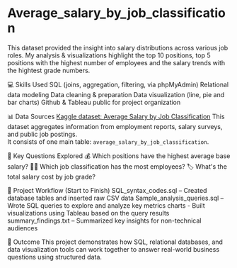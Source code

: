 # Average_salary_by_job_classification

This dataset provided the insight into salary distributions across various job roles. My analysis & visualizations highlight the top 10 positions, top 5 positions with the highest number of employees and the salary trends with the hightest grade numbers.

💻 Skills Used
SQL (joins, aggregation, filtering, via phpMyAdmin)
Relational data modeling
Data cleaning & preparation
Data visualization (line, pie and bar charts)
Github & Tableau public for project organization 

📊 Data Sources
[Kaggle dataset: Average Salary by Job Classification](https://www.kaggle.com/datasets/sonawanelalitsunil/average-salary-by-job-classification)
This dataset aggregates information from employment reports, salary surveys, and public job postings.  
It consists of one main table: `average_salary_by_job_classification`.

📌 Key Questions Explored
💰 Which positions have the highest average base salary?
🧑‍💼 Which job classification has the most employees?
🏷️ What's the total salary cost by job grade?

🧭 Project Workflow (Start to Finish)
SQL_syntax_codes.sql – Created database tables and inserted raw CSV data
Sample_analysis_queries.sql – Wrote SQL queries to explore and analyze key metrics
charts - Built visualizations using Tableau based on the query results
summary_findings.txt – Summarized key insights for non-technical audiences

📌 Outcome
This project demonstrates how SQL, relational databases, and data visualization tools can work together to answer real-world business questions using structured data.

